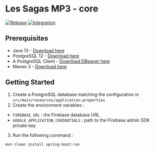 # Les Sagas MP3 - core
[![Release](https://github.com/les-sagas-mp3/core/workflows/Release/badge.svg)](https://github.com/les-sagas-mp3/core/actions?query=workflow%3ARelease)
[![Integration](https://github.com/les-sagas-mp3/core/workflows/Integration/badge.svg)](https://github.com/les-sagas-mp3/core/actions?query=workflow%3AIntegration)

## Prerequisites

- Java 13 - [Download here](https://jdk.java.net/13/)
- PostgreSQL 12 - [Download here](https://www.postgresql.org/download/)
- A PostgreSQL Client - [Download DBeaver here](https://dbeaver.io/download/)
- Maven 3 - [Download here](https://maven.apache.org/download.cgi)

## Getting Started

1. Create a PostgreSQL database matching the configuration in `src/main/resources/application.properties`
2. Create the environment variables :
  - `FIREBASE_URL` : the Firebase database URL
  - `GOOGLE_APPLICATION_CREDENTIALS` : path to the Firebase admin SDK private key 
3. Run the following command :
```bash
mvn clean install spring-boot:run
```